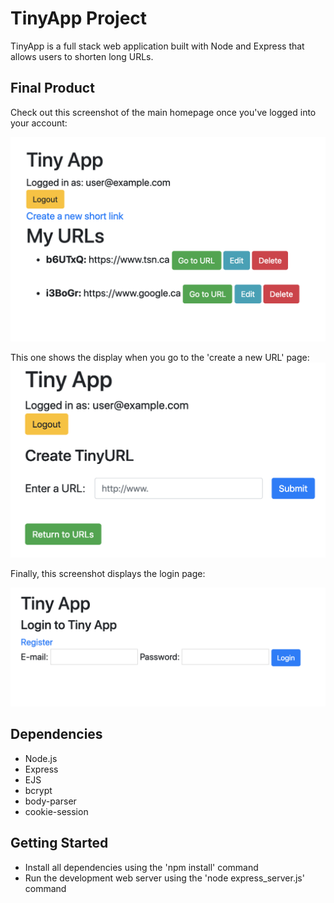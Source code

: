 # TinyApp Project
TinyApp is a full stack web application built with Node and Express that allows users to shorten long URLs.

## Final Product
Check out this screenshot of the main homepage once you've logged into your account:

!['Screenshot of URLs home page'](https://github.com/ronan-f/TinyApp/blob/master/docs/URLs-main.png?raw=true)

This one shows the display when you go to the 'create a new URL' page:
!['Screenshot of new URL page'](https://github.com/ronan-f/TinyApp/blob/master/docs/Create-new.png?raw=true)

Finally, this screenshot displays the login page:

!['Screenshot of login page'](https://github.com/ronan-f/TinyApp/blob/master/docs/login-register.png?raw=true)


## Dependencies
- Node.js
- Express
- EJS
- bcrypt
- body-parser
- cookie-session

## Getting Started
- Install all dependencies using the 'npm install' command
- Run the development web server using the 'node express_server.js' command